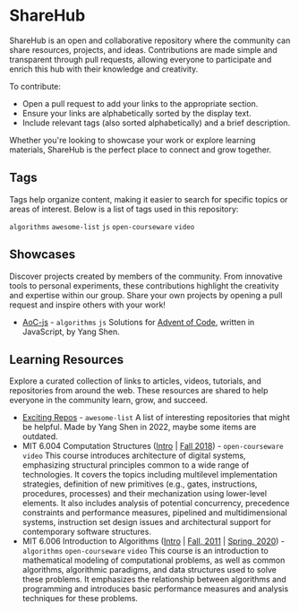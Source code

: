 ShareHub
========

ShareHub is an open and collaborative repository where the community can share resources, projects, and ideas. Contributions are made simple and transparent through pull requests, allowing everyone to participate and enrich this hub with their knowledge and creativity.

To contribute:

* Open a pull request to add your links to the appropriate section.
* Ensure your links are alphabetically sorted by the display text.
* Include relevant tags (also sorted alphabetically) and a brief description.

Whether you're looking to showcase your work or explore learning materials, ShareHub is the perfect place to connect and grow together.

Tags
----

Tags help organize content, making it easier to search for specific topics or areas of interest. Below is a list of tags used in this repository:

`algorithms` `awesome-list` `js` `open-courseware` `video`

Showcases
---------

Discover projects created by members of the community. From innovative tools to personal experiments, these contributions highlight the creativity and expertise within our group. Share your own projects by opening a pull request and inspire others with your work!

* [AoC-js](https://github.com/IronBlood/AoC-js/) - `algorithms` `js` Solutions for [Advent of Code](https://adventofcode.com/), written in JavaScript, by Yang Shen.

Learning Resources
------------------

Explore a curated collection of links to articles, videos, tutorials, and repositories from around the web. These resources are shared to help everyone in the community learn, grow, and succeed.

* [Exciting Repos](https://gist.github.com/IronBlood/3470d686224861be91f34205f1c51647) - `awesome-list` A list of interesting repositories that might be helpful. Made by Yang Shen in 2022, maybe some items are outdated.
* MIT 6.004 Computation Structures ([Intro](https://ocw.mit.edu/courses/6-004-computation-structures-spring-2017/) | [Fall 2018](https://www.youtube.com/playlist?list=PLDSlqjcPpoL64CJdF0Qee5oWqGS6we_Yu)) - `open-courseware` `video` This course introduces architecture of digital systems, emphasizing structural principles common to a wide range of technologies. It covers the topics including multilevel implementation strategies, definition of new primitives (e.g., gates, instructions, procedures, processes) and their mechanization using lower-level elements. It also includes analysis of potential concurrency, precedence constraints and performance measures, pipelined and multidimensional systems, instruction set design issues and architectural support for contemporary software structures.
* MIT 6.006 Introduction to Algorithms ([Intro](https://ocw.mit.edu/courses/6-006-introduction-to-algorithms-spring-2020/) | [Fall, 2011](https://www.youtube.com/playlist?list=PLUl4u3cNGP61Oq3tWYp6V_F-5jb5L2iHb) | [Spring, 2020](https://www.youtube.com/playlist?list=PLUl4u3cNGP63EdVPNLG3ToM6LaEUuStEY)) - `algorithms` `open-courseware` `video` This course is an introduction to mathematical modeling of computational problems, as well as common algorithms, algorithmic paradigms, and data structures used to solve these problems. It emphasizes the relationship between algorithms and programming and introduces basic performance measures and analysis techniques for these problems.

